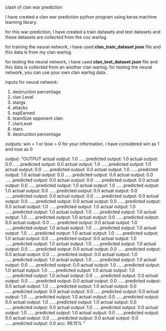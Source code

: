 clash of clan war prediction

I have created a clan war prediction python program using keras machine learning library.

for this war prediction, I have created a train datasets and test datasets and these datasets are collected from the coc warlog.

for training the neural network,  i have used <strong> clan_train_dataset.json</strong> file and this data is from my clan warlog. 

for testing the neural network, i have used <strong>clan_test_dataset.json</strong> file and this data is collected from an another clan warlog.
for testing the neural network, you can use your own clan warlog data.

inputs for neural network:
1. destruction percentage
2. clan Level
3. stargs
4. attacks
5. expEarned
6. teamSize
opponent clan:
7. clanLevel
8. stars
9. destruction percentage 
 
outputs:
win = 1 or lose = 0
for your information, i have considered win as 1 and lose as 0


output:
"OUTPUT
actual output: 1.0 ......predicted output: 1.0
actual output: 0.0 ......predicted output: 0.0
actual output: 1.0 ......predicted output: 1.0
actual output: 0.0 ......predicted output: 0.0
actual output: 1.0 ......predicted output: 1.0
actual output: 0.0 ......predicted output: 0.0
actual output: 0.0 ......predicted output: 0.0
actual output: 0.0 ......predicted output: 0.0
actual output: 0.0 ......predicted output: 1.0
actual output: 1.0 ......predicted output: 1.0
actual output: 0.0 ......predicted output: 0.0
actual output: 0.0 ......predicted output: 0.0
actual output: 0.0 ......predicted output: 0.0
actual output: 0.0 ......predicted output: 0.0
actual output: 0.0 ......predicted output: 0.0
actual output: 1.0 ......predicted output: 1.0
actual output: 1.0 ......predicted output: 1.0
actual output: 1.0 ......predicted output: 1.0
actual output: 1.0 ......predicted output: 1.0
actual output: 0.0 ......predicted output: 0.0
actual output: 0.0 ......predicted output: 0.0
actual output: 1.0 ......predicted output: 1.0
actual output: 1.0 ......predicted output: 1.0
actual output: 1.0 ......predicted output: 1.0
actual output: 1.0 ......predicted output: 1.0
actual output: 0.0 ......predicted output: 0.0
actual output: 1.0 ......predicted output: 1.0
actual output: 1.0 ......predicted output: 1.0
actual output: 0.0 ......predicted output: 0.0
actual output: 0.0 ......predicted output: 0.0
actual output: 0.0 ......predicted output: 0.0
actual output: 1.0 ......predicted output: 1.0
actual output: 1.0 ......predicted output: 1.0
actual output: 0.0 ......predicted output: 0.0
actual output: 1.0 ......predicted output: 1.0
actual output: 1.0 ......predicted output: 1.0
actual output: 1.0 ......predicted output: 1.0
actual output: 0.0 ......predicted output: 0.0
actual output: 0.0 ......predicted output: 0.0
actual output: 0.0 ......predicted output: 0.0
actual output: 1.0 ......predicted output: 1.0
actual output: 0.0 ......predicted output: 0.0
actual output: 0.0 ......predicted output: 0.0
actual output: 1.0 ......predicted output: 1.0
actual output: 0.0 ......predicted output: 0.0
actual output: 1.0 ......predicted output: 1.0
actual output: 0.0 ......predicted output: 0.0
actual output: 1.0 ......predicted output: 0.0
actual output: 1.0 ......predicted output: 1.0
actual output: 0.0 ......predicted output: 0.0
actual output: 0.0 ......predicted output: 0.0
actual output: 0.0 ......predicted output: 0.0
acc: 96.15%
"
